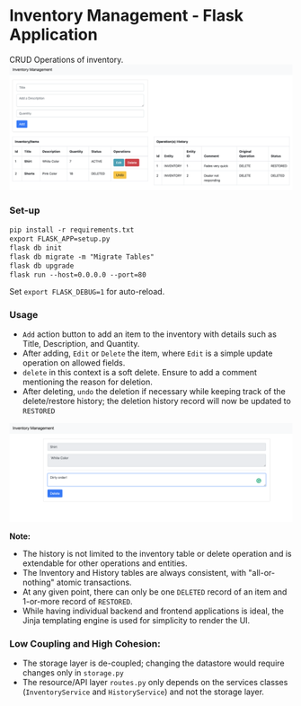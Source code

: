 # Inventory Management - Flask Application

CRUD Operations of inventory.
![](images/inventory-dashboard.png)

### Set-up
```
pip install -r requirements.txt
export FLASK_APP=setup.py
flask db init
flask db migrate -m "Migrate Tables"
flask db upgrade
flask run --host=0.0.0.0 --port=80
```
Set `export FLASK_DEBUG=1` for auto-reload.

### Usage
- `Add` action button to add an item to the inventory with details such as Title, Description, and Quantity.
- After adding, `Edit` or `Delete` the item, where `Edit` is a simple update operation on allowed fields.
- `delete` in this context is a soft delete. Ensure to add a comment mentioning the reason for deletion. 
- After deleting, `undo` the deletion if necessary while keeping track of the delete/restore history; the deletion history record will now be updated to `RESTORED`

![](images/inventory-deletion.png)

**Note:**
- The history is not limited to the inventory table or delete operation and is extendable for other operations and entities.
- The Inventory and History tables are always consistent, with "all-or-nothing" atomic transactions.
- At any given point, there can only be one `DELETED` record of an item and 1-or-more record of `RESTORED`.
- While having individual backend and frontend applications is ideal, the Jinja templating engine is used for simplicity to render the UI.

### Low Coupling and High Cohesion:
- The storage layer is de-coupled; changing the datastore would require changes only in `storage.py`
- The resource/API layer `routes.py` only depends on the services classes (`InventoryService` and `HistoryService`) and not the storage layer.
